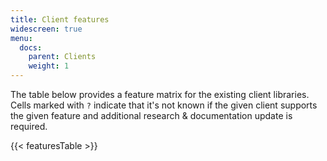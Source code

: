 ```yaml
---
title: Client features
widescreen: true
menu:
  docs:
    parent: Clients
    weight: 1
---
```


The table below provides a feature matrix for the existing client libraries. Cells marked with `?` indicate that it's not known if the given client supports the given feature and additional research & documentation update is required.

{{< featuresTable >}}

